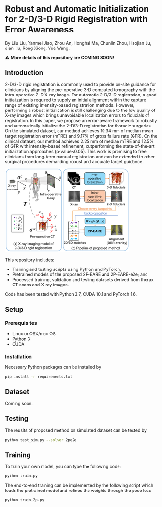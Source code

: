 # Robust and Automatic Initialization for 2-D/3-D Rigid Registration with Error Awareness

By Lilu Liu, Yanmei Jiao, Zhou An, Honghai Ma, Chunlin Zhou, Haojian Lu, Jian Hu, Rong Xiong, Yue Wang.

&#x26A0; **More details of this repository are COMING SOON!**

## Introduction
2-D/3-D rigid registration is commonly used to provide on-site guidance for clinicians by aligning the pre-operative 3-D computed tomography with the intra-operative 2-D X-ray image. For automatic 2-D/3-D registration, a good initialization is required to supply an initial alignment within the capture range of existing intensity-based registration methods. However, performing a robust initialization is still challenging due to the low quality of X-ray images which brings unavoidable localization errors to fiducials of registration. In this paper, we propose an error-aware framework to robustly and automatically initialize the 2-D/3-D registration for thoracic surgeries. On the simulated dataset, our method achieves 10.34 mm of median mean target registration error (mTRE) and 9.17% of gross failure rate (GFR). On the clinical dataset, our method achieves 2.25 mm of median mTRE and 12.5% of GFR with intensity-based refinement, outperforming the state-of-the-art initialization approaches (p-value<0.05). This work is promising to free clinicians from long-term manual registration and can be extended to other surgical procedures demanding robust and accurate target guidance.

<!-- <img src="figs/overview.png#pic_left" alt="avatar" style="zoom:30%;" /> -->
<img src="figs/overview.png#pic_left" alt="avatar" style="zoom:40%;" />

This repository includes:
* Training and testing scripts using Python and PyTorch;
* Pretrained models of the proposed 2P-EARE and 2P-EARE-e2e; and
* Processed training, validation and testing datasets derived from thorax CT scans and X-ray images.

Code has been tested with Python 3.7, CUDA 10.1 and PyTorch 1.6.

## Setup

### Prerequisites
* Linux or OSX/mac OS
* Python 3
* CUDA


### Installation
<!-- * PyTorch >= 1.6
* SimpleITK
* OpenCV
* SciPy
* Numpy -->
Necessary Python packages can be installed by

```bash
pip install -r requirements.txt
```

## Dataset

Coming soon.

## Testing
The reuslts of proposed method on simulated dataset can be tested by  
```bash
python test_sim.py --solver 2pe2e
```

## Training
To train your own model, you can type the following code:
```bash
python train.py
```
The end-to-end training can be implemented by the following script which loads the pretrained model and refines the weights through the pose loss
```bash
python train_2p.py
```

